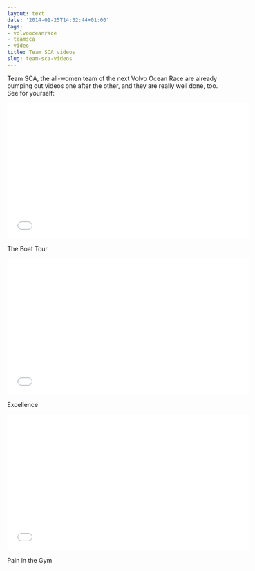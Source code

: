 ```yaml
---
layout: text
date: '2014-01-25T14:32:44+01:00'
tags:
- volvooceanrace
- teamsca
- video
title: Team SCA videos
slug: team-sca-videos
---
```

<p>Team SCA, the all-women team of the next Volvo Ocean Race are already pumping out videos one after the other, and they are really well done, too. See for yourself:</p>

<iframe width="560" height="315" src="//www.youtube.com/embed/NoduQdVu9Kg" frameborder="0" allowfullscreen></iframe>

<p>The Boat Tour</p>

<iframe width="560" height="315" src="//www.youtube.com/embed/SvUkDUOjwXo" frameborder="0" allowfullscreen></iframe>

<p>Excellence</p>

<iframe width="560" height="315" src="//www.youtube.com/embed/OycBogghVYg" frameborder="0" allowfullscreen></iframe>

<p>Pain in the Gym</p>
